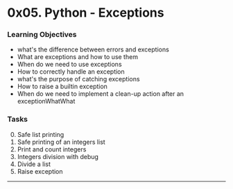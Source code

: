 # 0x05. Python - Exceptions
### Learning Objectives
- what's the difference between errors and exceptions
- What are exceptions and how to use them
- When do we need to use exceptions
- How to correctly handle an exception
- what's the purpose of catching exceptions
- How to raise a builtin exception
- When do we need to implement a clean-up action after an exceptionWhatWhat

### Tasks
0. Safe list printing
1. Safe printing of an integers list
2. Print and count integers
3. Integers division with debug
4. Divide a list
5. Raise exception
---
